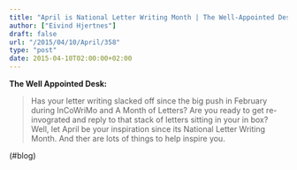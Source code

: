 ```yaml
---
title: "April is National Letter Writing Month | The Well-Appointed Desk"
author: ["Eivind Hjertnes"]
draft: false
url: "/2015/04/10/April/358"
type: "post"
date: 2015-04-10T02:00:00+02:00
---
```


**The Well Appointed Desk:**

> Has your letter writing slacked off since the big push in February
> during InCoWriMo and A Month of Letters? Are you ready to get
> re-invograted and reply to that stack of letters sitting in your in
> box? Well, let April be your inspiration since its National Letter
> Writing Month. And ther are lots of things to help inspire you.

(#blog)
